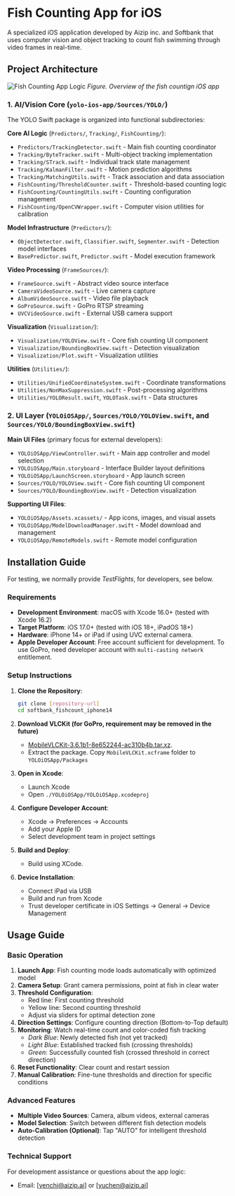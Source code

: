 # Fish Counting App for iOS

A specialized iOS application developed by Aizip inc. and Softbank that uses computer vision and object tracking to count fish swimming through video frames in real-time.

## Project Architecture

![Fish Counting App Logic](fish_count_overview.svg)
*Figure. Overview of the fish countign iOS app*

### 1. AI/Vision Core (`yolo-ios-app/Sources/YOLO/`)

The YOLO Swift package is organized into functional subdirectories:

**Core AI Logic** (`Predictors/`, `Tracking/`, `FishCounting/`):
- `Predictors/TrackingDetector.swift` - Main fish counting coordinator
- `Tracking/ByteTracker.swift` - Multi-object tracking implementation  
- `Tracking/STrack.swift` - Individual track state management
- `Tracking/KalmanFilter.swift` - Motion prediction algorithms
- `Tracking/MatchingUtils.swift` - Track association and data association
- `FishCounting/ThresholdCounter.swift` - Threshold-based counting logic
- `FishCounting/CountingUtils.swift` - Counting configuration management
- `FishCounting/OpenCVWrapper.swift` - Computer vision utilities for calibration

**Model Infrastructure** (`Predictors/`):
- `ObjectDetector.swift`, `Classifier.swift`, `Segmenter.swift` - Detection model interfaces
- `BasePredictor.swift`, `Predictor.swift` - Model execution framework

**Video Processing** (`FrameSources/`):
- `FrameSource.swift` - Abstract video source interface
- `CameraVideoSource.swift` - Live camera capture
- `AlbumVideoSource.swift` - Video file playback
- `GoProSource.swift` - GoPro RTSP streaming
- `UVCVideoSource.swift` - External USB camera support

**Visualization** (`Visualization/`):
- `Visualization/YOLOView.swift` - Core fish counting UI component
- `Visualization/BoundingBoxView.swift` - Detection visualization
- `Visualization/Plot.swift` - Visualization utilities

**Utilities** (`Utilities/`):
- `Utilities/UnifiedCoordinateSystem.swift` - Coordinate transformations
- `Utilities/NonMaxSuppression.swift` - Post-processing algorithms
- `Utilities/YOLOResult.swift`, `YOLOTask.swift` - Data structures

### 2. UI Layer (`YOLOiOSApp/`, `Sources/YOLO/YOLOView.swift`, and `Sources/YOLO/BoundingBoxView.swift`)

**Main UI Files** (primary focus for external developers):
- `YOLOiOSApp/ViewController.swift` - Main app controller and model selection
- `YOLOiOSApp/Main.storyboard` - Interface Builder layout definitions
- `YOLOiOSApp/LaunchScreen.storyboard` - App launch screen
- `Sources/YOLO/YOLOView.swift` - Core fish counting UI component
- `Sources/YOLO/BoundingBoxView.swift` - Detection visualization

**Supporting UI Files**:
- `YOLOiOSApp/Assets.xcassets/` - App icons, images, and visual assets
- `YOLOiOSApp/ModelDownloadManager.swift` - Model download and management
- `YOLOiOSApp/RemoteModels.swift` - Remote model configuration

## Installation Guide

For testing, we normally provide *TestFlights*, for developers, see below.

### Requirements

- **Development Environment**: macOS with Xcode 16.0+ (tested with Xcode 16.2)
- **Target Platform**: iOS 17.0+ (tested with iOS 18+, iPadOS 18+)
- **Hardware**: iPhone 14+ or iPad if using UVC external camera.
- **Apple Developer Account**: Free account sufficient for development. To use GoPro, need developer account with `multi-casting network` entitlement.

### Setup Instructions

1. **Clone the Repository**:
   ```bash
   git clone [repository-url]
   cd softbank_fishcount_iphone14
   ```

2. **Download VLCKit (for GoPro, requirement may be removed in the future)**
   - [MobileVLCKit-3.6.1b1-8e652244-ac310b4b.tar.xz](https://artifacts.videolan.org/VLCKit/MobileVLCKit/MobileVLCKit-3.6.1b1-8e652244-ac310b4b.tar.xz).
   - Extract the package. Copy `MobileVLCKit.xcframe` folder to `YOLOiOSApp/Packages`

2. **Open in Xcode**:
   - Launch Xcode
   - Open `./YOLOiOSApp/YOLOiOSApp.xcodeproj`

3. **Configure Developer Account**:
   - Xcode → Preferences → Accounts
   - Add your Apple ID
   - Select development team in project settings

4. **Build and Deploy**:
   - Build using XCode.

5. **Device Installation**:
   - Connect iPad via USB
   - Build and run from Xcode
   - Trust developer certificate in iOS Settings → General → Device Management

## Usage Guide

### Basic Operation

1. **Launch App**: Fish counting mode loads automatically with optimized model
2. **Camera Setup**: Grant camera permissions, point at fish in clear water
3. **Threshold Configuration**: 
   - Red line: First counting threshold
   - Yellow line: Second counting threshold
   - Adjust via sliders for optimal detection zone
4. **Direction Settings**: Configure counting direction (Bottom-to-Top default)
5. **Monitoring**: Watch real-time count and color-coded fish tracking
   - *Dark Blue*: Newly detected fish (not yet tracked)
   - *Light Blue*: Established tracked fish (crossing thresholds)
   - *Green*: Successfully counted fish (crossed threshold in correct direction)
6. **Reset Functionality**: Clear count and restart session
7. **Manual Calibration**: Fine-tune thresholds and direction for specific conditions

### Advanced Features

- **Multiple Video Sources**: Camera, album videos, external cameras
- **Model Selection**: Switch between different fish detection models  
- **Auto-Calibration (Optional)**: Tap "AUTO" for intelligent threshold detection

### Technical Support

For development assistance or questions about the app logic:
- Email: [yenchi@aizip.ai] or [yuchen@aizip.ai]  